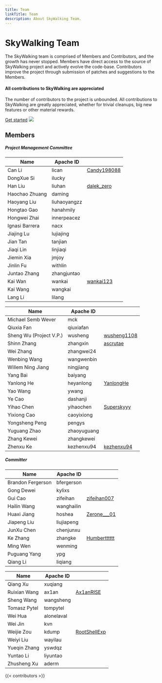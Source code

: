 ```yaml
---
title: Team
linkTitle: Team
description: About SkyWalking Team.
---
```


<div class="skywalking-team">

<h1>SkyWalking Team</h1>
<p class="text-box">
The SkyWalking team is comprised of Members and Contributors, and the growth has never stopped. Members have direct access to the source of SkyWalking project and actively evolve the code-base. Contributors improve the project through submission of patches and suggestions to the Members.
</p>

<div class="appreciate"> 
<h4>All contributions to SkyWalking are appreciated</h4>
<p>The number of contributors to the project is unbounded. All contributions to SkyWalking are greatly appreciated, whether for trivial cleanups, big new features or other material rewards.</p>
<a href="https://github.com/apache/skywalking/blob/master/docs/en/guides/README.md">Get started</a>
<img class="deco-img" data-nolightbox="true" src="/images/team/team.svg" >
</div>

</div>

## Members

##### Project Management Committee

<div class="table-wrapper"> 
<div class="table-box">

| Name                             | Apache ID    |                                                |
| -------------------------------- | ------------ | ---------------------------------------------- |
| Can Li                           | lican        | <i class="iconfont icon-twitter"></i> [Candy198088](https://twitter.com/Candy198088) |
| DongXue Si                       | ilucky       |                                                |
| Han Liu                          | liuhan       | <i class="iconfont icon-twitter"></i> [dalek_zero](https://twitter.com/dalek_zero)   |
| Haochao Zhuang                   | daming       |                                                |
| Haoyang Liu                      | liuhaoyangzz |                                                |
| Hongtao Gao                      | hanahmily    |                                                |
| Hongwei Zhai                     | innerpeacez  |                                                |
| Ignasi Barrera                   | nacx         |                                                |
| Jiajing Lu                       | lujiajing    |                                                |
| Jian Tan                         | tanjian      |                                                |
| Jiaqi Lin                        | linjiaqi     |                                                |
| Jiemin Xia                       | jmjoy        |                                                |
| Jinlin Fu                        | withlin      |                                                |
| Juntao Zhang                     | zhangjuntao  |                                                |
| Kai Wan                          | wankai       | <i class="iconfont icon-twitter"></i> [wankai123](https://twitter.com/wankai123)     |
| Kai Wang                         | wangkai      |                                                |
| Lang Li                          | lilang       |                                                |

</div>
<div class="table-box">

| Name                             | Apache ID    |                                                |
| -------------------------------- | ------------ | ---------------------------------------------- |
| Michael Semb Wever               | mck          |                                                |
| Qiuxia Fan                       | qiuxiafan    |                                                |
| Sheng Wu (Project V.P.)         | wusheng      | <i class="iconfont icon-twitter"></i> [wusheng1108](https://twitter.com/wusheng1108) |
| Shinn Zhang                      | zhangxin     | <i class="iconfont icon-twitter"></i> [ascrutae](https://twitter.com/ascrutae)       |
| Wei Zhang                        | zhangwei24   |                                                |
| Wenbing Wang                     | wangwenbin   |                                                |
| Willem Ning Jiang                | ningjiang    |                                                |
| Yang Bai                         | baiyang      |                                                |
| Yanlong He                       | heyanlong    | <i class="iconfont icon-twitter"></i> [YanlongHe](https://twitter.com/YanlongHe)       |
| Yao Wang                         | ywang        |                                                |
| Ye Cao                           | dashanji     |                                                |
| Yihao Chen                       | yihaochen    | <i class="iconfont icon-twitter"></i> [Superskyyy](https://twitter.com/Superskyyyyy)   |
| Yixiong Cao                      | caoyixiong   |                                                |
| Yongsheng Peng                   | pengys       |                                                |
| Yuguang Zhao                     | zhaoyuguang  |                                                |
| Zhang Kewei                      | zhangkewei   |                                                |
| Zhenxu Ke                        | kezhenxu94   | <i class="iconfont icon-twitter"></i> [kezhenxu94](https://twitter.com/kezhenxu94)   |

</div>
</div>

##### Committer

<div class="table-wrapper">
<div class="table-box">

| Name              | Apache ID   |                                                  |
| ----------------- | ----------- | ------------------------------------------------ |
| Brandon Fergerson | bfergerson  |                                                  |
| Gong Dewei        | kylixs      |                                                  |
| Gui Cao           | zifeihan    | <i class="iconfont icon-twitter"></i> [zifeihan007](https://twitter.com/zifeihan007)   |
| Hailin Wang       | wanghailin  |                                                  |
| Huaxi Jiang       | hoshea      | <i class="iconfont icon-twitter"></i> [Zerone___01](https://twitter.com/Zerone___01)   |
| Jiapeng Liu       | liujiapeng  |                                                  |
| JunXu Chen        | chenjunxu   |                                                  |
| Ke Zhang          | zhangke     | <i class="iconfont icon-twitter"></i> [Humbertttttt](https://twitter.com/Humbertttttt) |
| Ming Wen          | wenming     |                                                  |
| Puguang Yang      | ypg         |                                                  |
| Qiang Li          | liqiang     |                                                  |

</div>
<div class="table-box">

| Name              | Apache ID   |                                                  |
| ----------------- | ----------- | ------------------------------------------------ |
| Qiang Xu          | xuqiang     |                                                  |
| Ruixian Wang      | ax1an       | <i class="iconfont icon-twitter"></i> [Ax1anRISE](https://twitter.com/Ax1anRISE)       |
| Sheng Wang        | wangsheng   |                                                  |
| Tomasz Pytel      | tompytel    |                                                  |
| Wei Hua           | alonelaval  |                                                  |
| Wei Jin           | kvn         |                                                  |
| Weijie Zou        | kdump       | <i class="iconfont icon-twitter"></i> [RootShellExp](https://twitter.com/RootShellExp) |
| Weiyi Liu         | wayilau     |                                                  |
| Yueqin Zhang      | yswdqz      |                                                  |
| Yuntao Li         | liyuntao    |                                                  |
| Zhusheng Xu       | aderm       |                                                  |

</div>
</div>

{{< contributors >}}
